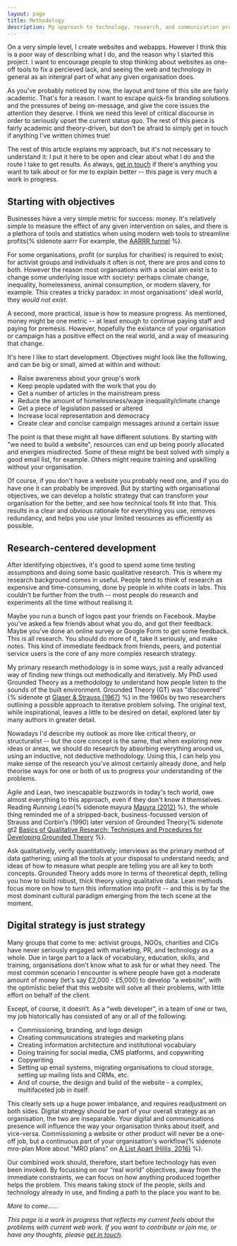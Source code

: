 ```yaml
---
layout: page
title: Methodology
description: My approach to technology, research, and communication projects
---
```


On a very simple level, I create websites and webapps. However I think this is a poor way of describing what I do, and the reason why I started this project. I want to encourage people to stop thinking about websites as one-off tools to fix a percieved lack, and seeing the web and technology in general as an intergral part of what any given organisation does.

As you've probably noticed by now, the layout and tone of this site are fairly academic. That's for a reason. I want to escape quick-fix branding solutions and the pressures of being on-message, and give the core issues the attention they deserve. I think we need this level of critical discourse in order to seriously upset the current status quo. The rest of this piece is fairly academic and theory-driven, but don't be afraid to simply get in touch if anything I've written chimes true!

The rest of this article explains my approach, but it's not necessary to understand it: I put it here to be open and clear about what I do and the route I take to get results. As always, [get in touch](/contact) if there's anything you want to talk about or for me to explain better -- this page is very much a work in progress.

## Starting with objectives

Businesses have a very simple metric for success: money. It's relatively simple to measure the effect of any given intervention on sales, and there is a plethora of tools and statistics when using modern web tools to streamline profits{% sidenote aarrr For example, the [AARRR funnel](http://startitup.co/guides/374/aarrr-startup-metrics) %}.

For some organisations, profit (or surplus for charities) is required to exist; for activist groups and individuals it often is not, there are pros and cons to both. However the reason most organsations with a social aim exist is to change some underlying issue with society: perhaps climate change, inequality, homelessness, animal consumption, or modern slavery, for example. This creates a tricky paradox: in most organisations' ideal world, they _would not exist_.

A second, more practical, issue is how to measure progress. As mentioned, money might be one metric -- at least enough to continue paying staff and paying for premesis. However, hopefully the existance of your organisation or campaign has a positive effect on the real world, and a way of measuring that change.

It's here I like to start development. Objectives might look like the following, and can be big or small, aimed at within and without:

 * Raise awareness about your group's work
 * Keep people updated with the work that you do
 * Get a number of articles in the mainstream press
 * Reduce the amount of homelessness/wage inequality/climate change
 * Get a piece of legislation passed or altered
 * Increase local representation and democracy
 * Create clear and concise campaign messages around a certain issue

The point is that these might all have different solutions. By starting with "we need to build a website", resources can end up being poorly allocated and energies misdirected. Some of these might be best solved with simply a good email list, for example. Others might require training and upskilling without your organisation.

Of course, if you don't have a website you probably need one, and if you do have one it can probably be improved. But by starting with organisational objectives, we can develop a holstic strategy that can transform your organisation for the better, and see how technical tools fit into that. This results in a clear and obvious rationale for everything you use, removes redundancy, and helps you use your limited resources as efficiently as possible.

## Research-centered development

After identifying objectives, it's good to spend some time testing assumptions and doing some basic qualitative research. This is where my research background comes in useful. People tend to think of research as expensive and time-consuming, done by people in white coats in labs. This couldn't be further from the truth -- most people do research and experiments all the time without realising it.

Maybe you run a bunch of logos past your friends on Facebook. Maybe you've asked a few friends about what you do, and got their feedback. Maybe you've done an online survey or Google Form to get some feedback. This is all research. You should do more of it, take it seriously, and make notes. This kind of immediate feedback from friends, peers, and potential service users is the core of any more complex research strategy.

My primary research methodology is in some ways, just a really advanced way of finding new things out methodically and iteratively. My PhD used Grounded Theory as a methodology to understand how people listen to the sounds of the built environment. Grounded Theory (GT) was "discovered"{% sidenote gt [Glaser &amp; Strauss (1967)](https://en.wikipedia.org/wiki/The_Discovery_of_Grounded_Theory) %} in the 1960s by two researchers outlining a possible approach to iterative problem solving. The original text, while inspirational, leaves a little to be desired on detail, explored later by many authors in greater detail.

Nowadays I'd describe my outlook as more like critical theory, or structuralist -- but the core concept is the same, that when exploring new ideas or areas, we should do research by absorbing everything around us, using an inductive, not deductive methodology. Using this, I can help you make sense of the research you've almost certainly already done, and help theorise ways for one or both of us to progress your understanding of the problems.

Agile and Lean, two inescapable buzzwords in today's tech world, owe almost everything to this approach, even if they don't know it themselves. Reading _Running Lean_{% sidenote mayura [Mauyra (2012)](https://www.amazon.co.uk/Running-Lean-Iterate-Works-OReilly/dp/1449305172) %}, the whole thing reminded me of a stripped-back, business-focussed version of Strauss and Corbin's (1990) later version of Grounded Theory{% sidenote gt2 [Basics of Qualitative Research: Techniques and Procedures for Developing Grounded Theory](https://www.amazon.co.uk/Basics-Qualitative-Research-Techniques-Procedures/dp/1412997461/ref=dp_ob_title_bk) %}.

Ask qualitatively, verify quantitatively; interviews as the primary method of data gathering; using all the tools at your disposal to understand needs; and ideas of how to measure what people are telling you are all key to both concepts. Grounded Theory adds more in terms of theoretical depth, telling you how to build robust, thick theory using qualitative data. Lean methods focus more on how to turn this information into profit -- and this is by far the most dominant cultural paradigm emerging from the tech scene at the moment.

## Digital strategy is just strategy

Many groups that come to me: activist groups, NGOs, charities and CICs have never seriously engaged with marketing, PR, and technology as a whole. Due in large part to a lack of vocabulary, education, skills, and training, organisations don't know what to ask for or what they need. The most common scenario I encounter is where people have got a moderate amount of money (let's say £2,000 - £5,000) to develop "a website", with the optimistic belief that this website will solve all their problems, with little effort on behalf of the client.

Except, of course, it doesn’t. As a “web developer”, in a team of one or two, my job historically has consisted of any or all of the following:

 * Commissioning, branding, and logo design
 * Creating communications strategies and marketing plans
 * Creating information architecture and institutional vocabulary
 * Doing training for social media, CMS platforms, and copywriting
 * Copywriting
 * Setting up email systems, migrating organisations to cloud storage, setting up mailing lists and CRMs, etc.
 * And of course, the design and build of the website - a complex, multifaceted job in itself.

This clearly sets up a huge power imbalance, and requires readjustment on both sides. Digital strategy should be part of your overall strategy as an organisation, the two are inseparable. Your digital and communications presence will influence the way your organisation thinks about itself, and vice-versa. Commissioning a website or other product will never be a one-off job, but a continuous part of your organisation's workflow{% sidenote mro-plan More about "MRO plans" on [A List Apart (Hillis, 2016)](http://alistapart.com/article/create-an-evolutionary-web-strategy-with-a-digital-mro-plan) %}.

Our combined work should, therefore, start before technology has even been invoked. By focussing on our “real world” objectives, away from the immediate constraints, we can focus on how anything produced together helps the problem. This means taking stock of the people, skills and technology already in use, and finding a path to the place you want to be.

_More to come&hellip;..._

_This page is a work in progress that reflects my current feels about the problems with current web work. If you want to contribute or join me, or have any thoughts, please [get in touch](/contact)._

